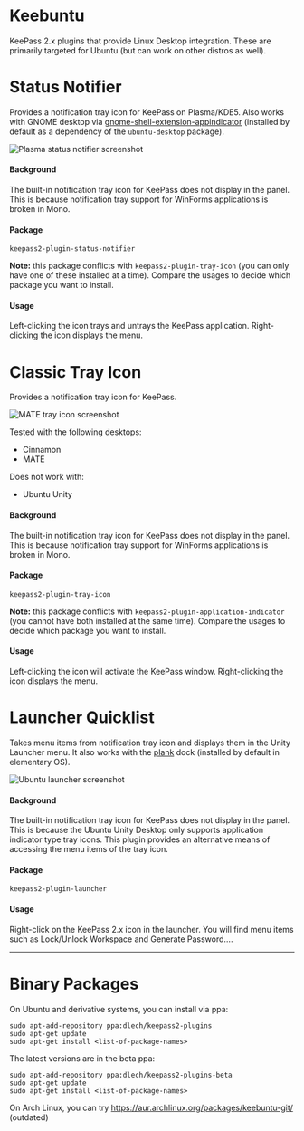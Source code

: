 Keebuntu
========

KeePass 2.x plugins that provide Linux Desktop integration. These are
primarily targeted for Ubuntu (but can work on other distros as well).


Status Notifier
===============

Provides a notification tray icon for KeePass on Plasma/KDE5. Also works with
GNOME desktop via [gnome-shell-extension-appindicator][1] (installed by default
as a dependency of the `ubuntu-desktop` package).

[1]: https://packages.ubuntu.com/source/bionic/gnome/gnome-shell-extension-appindicator

![Plasma status notifier screenshot](doc/images/plasma-status-notifier-screenshot.png)

#### Background

The built-in notification tray icon for KeePass does not display in the panel.
This is because notification tray support for WinForms applications is broken
in Mono.

#### Package

`keepass2-plugin-status-notifier`

**Note:** this package conflicts with `keepass2-plugin-tray-icon` (you can only
have one of these installed at a time). Compare the usages to decide which
package you want to install.

#### Usage

Left-clicking the icon trays and untrays the KeePass application. Right-clicking
the icon displays the menu.


Classic Tray Icon
=================

Provides a notification tray icon for KeePass.

![MATE tray icon screenshot](doc/images/mate-tray-icon-screenshot.png)

Tested with the following desktops:

* Cinnamon
* MATE

Does not work with:

* Ubuntu Unity

#### Background

The built-in notification tray icon for KeePass does not display in the panel.
This is because notification tray support for WinForms applications is broken
in Mono.

#### Package

`keepass2-plugin-tray-icon`

**Note:** this package conflicts with `keepass2-plugin-application-indicator`
(you cannot have both installed at the same time). Compare the usages to decide
which package you want to install.

#### Usage

Left-clicking the icon will activate the KeePass window. Right-clicking the
icon displays the menu.


Launcher Quicklist
==================

Takes menu items from notification tray icon and displays them in the Unity
Launcher menu. It also works with the [plank][3] dock (installed by default in
elementary OS).

[3]: https://packages.ubuntu.com/bionic/plank

![Ubuntu launcher screenshot](doc/images/ubuntu-launcher-screenshot.png)

#### Background

The built-in notification tray icon for KeePass does not display in the panel.
This is because the Ubuntu Unity Desktop only supports application indicator
type tray icons. This plugin provides an alternative means of accessing the
menu items of the tray icon.

#### Package

`keepass2-plugin-launcher`

#### Usage

Right-click on the KeePass 2.x icon in the launcher. You will find menu items
such as Lock/Unlock Workspace and Generate Password….


-----


Binary Packages
===============

On Ubuntu and derivative systems, you can install via ppa:

```
sudo apt-add-repository ppa:dlech/keepass2-plugins
sudo apt-get update
sudo apt-get install <list-of-package-names>
```

The latest versions are in the beta ppa:
```
sudo apt-add-repository ppa:dlech/keepass2-plugins-beta
sudo apt-get update
sudo apt-get install <list-of-package-names>
```

On Arch Linux, you can try https://aur.archlinux.org/packages/keebuntu-git/ (outdated)
